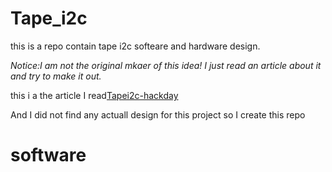 # Tape_i2c
this is a repo contain tape i2c softeare and hardware design.

*Notice:I am not the original mkaer of this idea! I just read an article about it and try to make it out.*

this i a the article I read[Tapei2c-hackday](https://hackaday.com/2021/05/03/i2c-paper-tape-reader-is-not-what-you-think/)

And I did not find any actuall design for this project so I create this repo

# software



